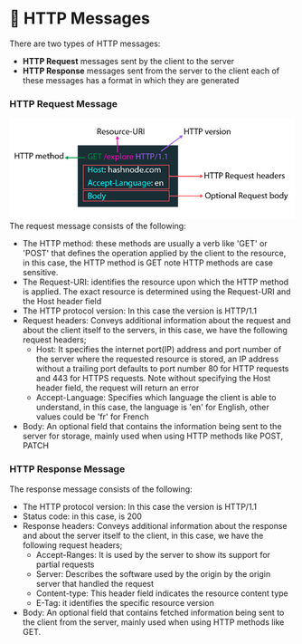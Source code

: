 # 📝 HTTP Messages

There are two types of HTTP messages:

- **HTTP Request** messages sent by the client to the server
- **HTTP Response** messages sent from the server to the client each of these messages has a format in which they are generated

### HTTP Request Message
![](Pasted%20image%2020250211082903.png)
The request message consists of the following:


- The HTTP method: these methods are usually a verb like 'GET' or 'POST' that defines the operation applied by the client to the resource, in this case, the HTTP method is GET note HTTP methods are case sensitive.
- The Request-URI: identifies the resource upon which the HTTP method is applied. The exact resource is determined using the Request-URI and the Host header field
- The HTTP protocol version: In this case the version is HTTP/1.1
- Request headers: Conveys additional information about the request and about the client itself to the servers, in this case, we have the following request headers;
    - Host: It specifies the internet port(IP) address and port number of the server where the requested resource is stored, an IP address without a trailing port defaults to port number 80 for HTTP requests and 443 for HTTPS requests. Note without specifying the Host header field, the request will return an error
    - Accept-Language: Specifies which language the client is able to understand, in this case, the language is 'en' for English, other values could be 'fr' for French
- Body: An optional field that contains the information being sent to the server for storage, mainly used when using HTTP methods like POST, PATCH

### HTTP Response Message

The response message consists of the following:

  

- The HTTP protocol version: In this case the version is HTTP/1.1
- Status code: in this case, is 200
- Response headers: Conveys additional information about the response and about the server itself to the client, in this case, we have the following request headers;
    - Accept-Ranges: It is used by the server to show its support for partial requests
    - Server: Describes the software used by the origin by the origin server that handled the request
    - Content-type: This header field indicates the resource content type
    - E-Tag: it identifies the specific resource version
- Body: An optional field that contains fetched information being sent to the client from the server, mainly used when using HTTP methods like GET.